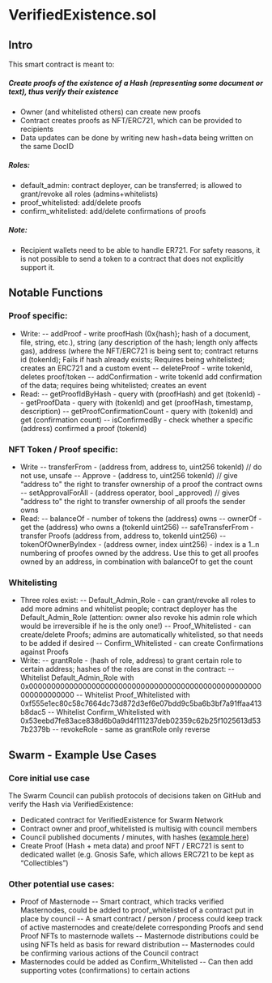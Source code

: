 # VerifiedExistence.sol

## Intro
This smart contract is meant to:
##### Create proofs of the existence of a Hash (representing some document or text), thus verify their existence
- Owner (and whitelisted others) can create new proofs
- Contract creates proofs as NFT/ERC721, which can be provided to recipients
- Data updates can be done by writing new hash+data being written on the same DocID
##### Roles:
- default_admin: contract deployer, can be transferred; is allowed to grant/revoke all roles (admins+whitelists)
- proof_whitelisted: add/delete proofs
- confirm_whitelisted: add/delete confirmations of proofs
##### Note:
- Recipient wallets need to be able to handle ER721. For safety reasons, it is not possible to send a token to a contract that does not explicitly support it.
    

  

## Notable Functions
###   Proof specific:
- Write:
-- addProof - write proofHash (0x{hash}; hash of a document, file, string, etc.), string (any description of the hash; length only affects gas), address (where the NFT/ERC721 is being sent to; contract returns id (tokenId); Fails if hash already exists; Requires being whitelisted; creates an ERC721 and a custom event
-- deleteProof - write tokenId, deletes proof/token
-- addConfirmation - write tokenId add confirmation of the data; requires being whitelisted; creates an event
- Read:
-- getProofIdByHash - query with (proofHash) and get (tokenId)
-- getProofData - query with (tokenId) and get (proofHash, timestamp, description)
-- getProofConfirmationCount - query with (tokenId) and get (confirmation count)
-- isConfirmedBy - check whether a specific (address) confirmed a proof (tokenId)
### NFT Token / Proof specific:
- Write
-- transferFrom - (address from, address to, uint256 tokenId) // do not use, unsafe
-- Approve - (address to, uint256 tokenId) // give “address to" the right to transfer ownership of a proof the contract owns
-- setApprovalForAll - (address operator, bool _approved) // gives "address to" the right to transfer ownership of all proofs the sender owns
- Read:
-- balanceOf - number of tokens the (address) owns
-- ownerOf - get the (address) who owns a (tokenId uint256)
-- safeTransferFrom - transfer Proofs (address from, address to, tokenId uint256)
-- tokenOfOwnerByIndex - (address owner, index uint256) - index is a 1..n numbering of proofes owned by the address. Use this to get all proofes owned by an address, in combination with balanceOf to get the count
### Whitelisting
- Three roles exist:
-- Default_Admin_Role - can grant/revoke all roles to add more admins and whitelist people; contract deployer has the Default_Admin_Role (attention: owner also revoke his admin role which would be irreversible if he is the only one!)
-- Proof_Whitelisted - can create/delete Proofs; admins are automatically whitelisted, so that needs to be added if desired
-- Confirm_Whitelisted - can create Confirmations against Proofs
- Write:
-- grantRole - (hash of role, address) to grant certain role to certain address; hashes of the roles are const in the contract:
-- Whitelist Default_Admin_Role with 0x0000000000000000000000000000000000000000000000000000000000000000
-- Whitelist Proof_Whitelisted with 0xf555e1ec80c58c7664dc73d872d3ef6e07bdd9c5ba6b3bf7a91ffaa413b8dac5
-- Whitelist Confirm_Whitelisted with 0x53eebd7fe83ace838d6b0a9d4f111237deb02359c62b25f1025613d537b2379b
-- revokeRole - same as grantRole only reverse

## Swarm - Example Use Cases
### Core initial use case
The Swarm Council can publish protocols of decisions taken on GitHub and verify the Hash via VerifiedExistence:
-   Dedicated contract for VerifiedExistence for Swarm Network
-   Contract owner and proof_whitelisted is multisig with council members
-   Council published documents / minutes, with hashes ([example here](https://raw.githubusercontent.com/swarmfund/swarm-network-governance/master/SCVs/SCV_1587031154_Decision%20regarding_April_Voting_Period.md))
-   Create Proof (Hash + meta data) and proof NFT / ERC721 is sent to dedicated wallet (e.g. Gnosis Safe, which allows ERC721 to be kept as “Collectibles”)

### Other potential use cases:
-   Proof of Masternode
-- Smart contract, which tracks verified Masternodes, could be added to proof_whitelisted of a contract put in place by council
-- A smart contract / person / process could keep track of active masternodes and create/delete corresponding Proofs and send Proof NFTs to masternode wallets
-- Masternode distributions could be using NFTs held as basis for reward distribution
-- Masternodes could be confirming various actions of the Council contract
-  Masternodes could be added as Confirm_Whitelisted
-- Can then add supporting votes (confirmations) to certain actions
